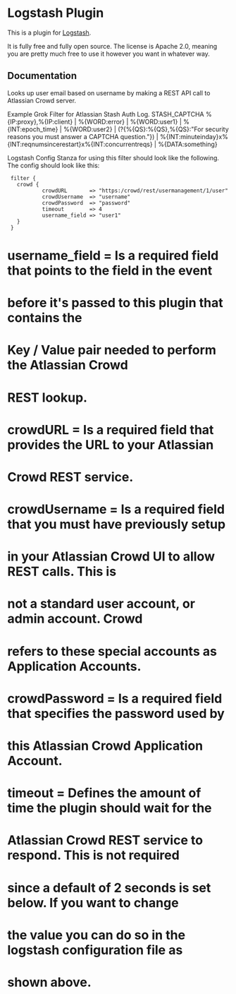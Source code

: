 # Logstash Plugin

This is a plugin for [Logstash](https://github.com/elasticsearch/logstash).

It is fully free and fully open source. The license is Apache 2.0, meaning you are pretty much free to use it however you want in whatever way.

## Documentation

Looks up user email based on username by making a REST API call to Atlassian Crowd server.

Example Grok Filter for Atlassian Stash Auth Log.
STASH_CAPTCHA %{IP:proxy},%{IP:client} \| %{WORD:error} \| %{WORD:user1} \| %{INT:epoch_time} \| %{WORD:user2} \| (?<error>{%{QS}:%{QS},%{QS}:"For security reasons you must answer a CAPTCHA question."}) \| %{INT:minuteinday}x%{INT:reqnumsincerestart}x%{INT:concurrentreqs} \| %{DATA:something}

Logstash Config Stanza for using this filter should look like the following.
The config should look like this:

     filter {
       crowd {
               crowdURL       => "https:/crowd/rest/usermanagement/1/user"
               crowdUsername  => "username"
               crowdPassword  => "password"
               timeout        => 4
               username_field => "user1"
       }
     }

# username_field = Is a required field that points to the field in the event
#                  before it's passed to this plugin that contains the
#                  Key / Value pair needed to perform the Atlassian Crowd
#                  REST lookup.
# crowdURL       = Is a required field that provides the URL to your Atlassian
#                  Crowd REST service.
# crowdUsername  = Is a required field that you must have previously setup
#                  in your Atlassian Crowd UI to allow REST calls. This is
#                  not a standard user account, or admin account. Crowd
#                  refers to these special accounts as Application Accounts.
# crowdPassword  = Is a required field that specifies the password used by
#                  this Atlassian Crowd Application Account.
# timeout        = Defines the amount of time the plugin should wait for the
#                  Atlassian Crowd REST service to respond. This is not required
#                  since a default of 2 seconds is set below. If you want to change
#                  the value you can do so in the logstash configuration file as
#                  shown above.
